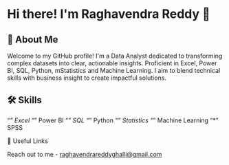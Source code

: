 # Hi there! I'm Raghavendra Reddy 👋

## 🚀 About Me

Welcome to my GitHub profile! I'm a Data Analyst dedicated to transforming complex datasets into clear, actionable insights. Proficient in Excel, Power BI, SQL, Python, mStatistics and Machine Learning. I aim to blend technical skills with business insight to create impactful solutions.

## 🛠 Skills

“*” Excel
“*” Power BI
“*” SQL
“*” Python
“*” Statistics
“*” Machine Learning 
“*” SPSS




🔗 Useful Links


Reach out to me - raghavendrareddyghalli@gmail.com
